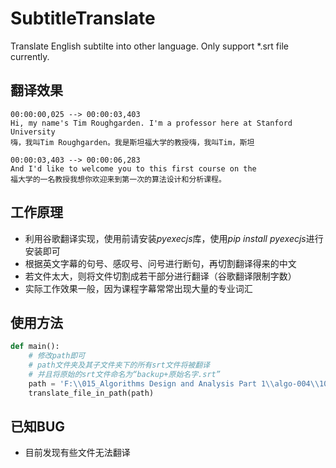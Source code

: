 # SubtitleTranslate
Translate English subtilte into other language.
Only support \*.srt file currently.

## 翻译效果
    00:00:00,025 --> 00:00:03,403
    Hi, my name's Tim Roughgarden. I'm a professor here at Stanford University
    嗨，我叫Tim Roughgarden。我是斯坦福大学的教授嗨，我叫Tim，斯坦

    00:00:03,403 --> 00:00:06,283
    And I'd like to welcome you to this first course on the
    福大学的一名教授我想你欢迎来到第一次的算法设计和分析课程。

## 工作原理
* 利用谷歌翻译实现，使用前请安装*pyexecjs*库，使用*pip install pyexecjs*进行安装即可
* 根据英文字幕的句号、感叹号、问号进行断句，再切割翻译得来的中文
* 若文件太大，则将文件切割成若干部分进行翻译（谷歌翻译限制字数）
* 实际工作效果一般，因为课程字幕常常出现大量的专业词汇


## 使用方法
```python
def main():
    # 修改path即可
    # path文件夹及其子文件夹下的所有srt文件将被翻译
    # 并且将原始的srt文件命名为“backup+原始名字.srt”
    path = 'F:\\015_Algorithms Design and Analysis Part 1\\algo-004\\10_X._GRAPH_SEARCH_AND_CONNECTIVITY_Week_4'
    translate_file_in_path(path)
```

## 已知BUG
* 目前发现有些文件无法翻译
